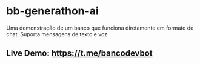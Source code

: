 # bb-generathon-ai
Uma demonstração de um banco que funciona diretamente em formato de chat. Suporta mensagens de texto e voz.

## Live Demo: https://t.me/bancodevbot


